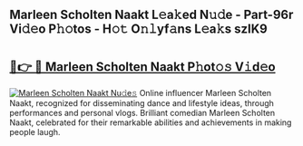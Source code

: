 ## Marleen Scholten Naakt L𝚎a𝚔ed N𝚞𝚍e - Part-96r Vi𝚍𝚎o P𝚑𝚘tos - H𝚘𝚝 O𝚗𝚕yf𝚊ns L𝚎a𝚔s szIK9

# <h2><a href="http://kf4e1ng.oniu.top/?m=Marleen+Scholten+Naakt">🔗👉 🔴 Marleen Scholten Naakt P𝚑ot𝚘𝚜 V𝚒d𝚎o</a></h2>

[![Marleen Scholten Naakt Nu𝚍e𝚜](https://i.imgur.com/0qMVB7G.gif)](http://kf4e1ng.oniu.top/?m=Marleen+Scholten+Naakt)
Online influencer Marleen Scholten Naakt, recognized for disseminating dance and lifestyle ideas, through performances and personal vlogs. Brilliant comedian Marleen Scholten Naakt, celebrated for their remarkable abilities and achievements in making people laugh.  
